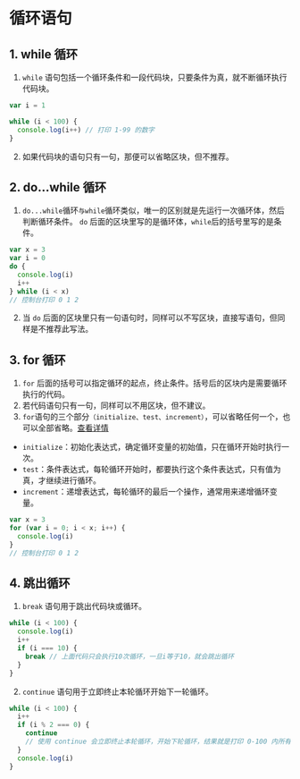 # 循环语句

## 1. while 循环

1. `while` 语句包括一个循环条件和一段代码块，只要条件为真，就不断循环执行代码块。

```js
var i = 1

while (i < 100) {
  console.log(i++) // 打印 1-99 的数字
}
```

2. 如果代码块的语句只有一句，那便可以省略区块，但不推荐。

## 2. do...while 循环

1. `do...while`循环`与while`循环类似，唯一的区别就是先运行一次循环体，然后判断循环条件。 `do` 后面的区块里写的是循环体，`while`后的括号里写的是条件。

```js
var x = 3
var i = 0
do {
  console.log(i)
  i++
} while (i < x)
// 控制台打印 0 1 2
```

2. 当 `do` 后面的区块里只有一句语句时，同样可以不写区块，直接写语句，但同样是不推荐此写法。

## 3. for 循环

1. `for` 后面的括号可以指定循环的起点，终止条件。括号后的区块内是需要循环执行的代码。
2. 若代码语句只有一句，同样可以不用区块，但不建议。
3. `for`语句的三个部分`（initialize、test、increment）`，可以省略任何一个，也可以全部省略。[查看详情](https://developer.mozilla.org/zh-CN/docs/Web/JavaScript/Reference/Statements/for)

- `initialize`：初始化表达式，确定循环变量的初始值，只在循环开始时执行一次。
- `test`：条件表达式，每轮循环开始时，都要执行这个条件表达式，只有值为真，才继续进行循环。
- `increment`：递增表达式，每轮循环的最后一个操作，通常用来递增循环变量。

```js
var x = 3
for (var i = 0; i < x; i++) {
  console.log(i)
}
// 控制台打印 0 1 2
```

## 4. 跳出循环

1. `break` 语句用于跳出代码块或循环。

```js
while (i < 100) {
  console.log(i)
  i++
  if (i === 10) {
    break // 上面代码只会执行10次循环，一旦i等于10，就会跳出循环
  }
}
```

2. `continue` 语句用于立即终止本轮循环开始下一轮循环。

```js
while (i < 100) {
  i++
  if (i % 2 === 0) {
    continue
    // 使用 continue 会立即终止本轮循环，开始下轮循环，结果就是打印 0-100 内所有的单数
  }
  console.log(i)
}
```
